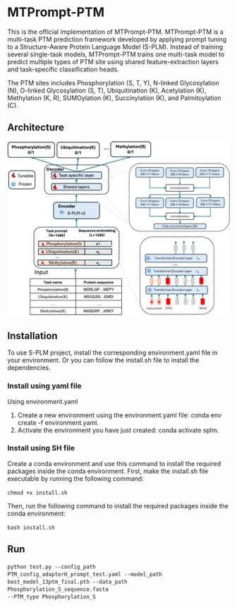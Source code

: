 # MTPrompt-PTM

This is the official implementation of MTPrompt-PTM. MTPrompt-PTM is a multi-task PTM prediction framework developed by applying prompt tuning to a Structure-Aware Protein Language Model (S-PLM). Instead of training several single-task models, MTPrompt-PTM trains one multi-task model to predict multiple types of PTM site using shared feature-extraction layers and task-specific classification heads. 

The PTM sites includes Phosphorylation (S, T, Y), N-linked Glycosylation (N), O-linked Glycosylation (S, T), Ubiquitination (K), Acetylation (K), Methylation (K, R), SUMOylation (K), Succinylation (K), and Palmitoylation (C).

<h2>Architecture</h2>
<img width="800" alt="image" src="https://github.com/hanye311/MTPrompt-PTM/blob/main/Architecture.jpg" />

<h2>Installation</h2>

To use S-PLM project, install the corresponding environment.yaml file in your environment. Or you can follow the install.sh file to install the dependencies.

<h3>Install using yaml file</h3>

Using environment.yaml

1. Create a new environment using the environment.yaml file: conda env create -f environment.yaml.
2. Activate the environment you have just created: conda activate splm.

<h3>Install using SH file</h3>

Create a conda environment and use this command to install the required packages inside the conda environment. First, make the install.sh file executable by running the following command:

<code>chmod +x install.sh</code>

Then, run the following command to install the required packages inside the conda environment:

<code>bash install.sh</code>

<h2>Run</h2>

<code>python test.py --config_path PTM_config_adapterH_prompt_test.yaml --model_path best_model_13ptm_final.pth --data_path Phosphorylation_S_sequence.fasta --PTM_type Phosphorylation_S</code>
